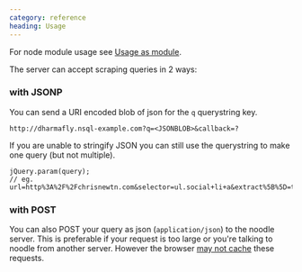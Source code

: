 ```yaml
---
category: reference
heading: Usage
---
```


For node module usage see [Usage as module](http://noodlejs.com/reference/#multiple-queries-per-request).

The server can accept scraping queries in 2 ways:

### with JSONP

You can send a URI encoded blob of json for the `q` querystring key.

`http://dharmafly.nsql-example.com?q=<JSONBLOB>&callback=?`

If you are unable to stringify JSON you can still use the querystring to make 
one query (but not multiple).

    jQuery.param(query);
    // eg. url=http%3A%2F%2Fchrisnewtn.com&selector=ul.social+li+a&extract%5B%5D=text&extract%5B%5D=href

### with POST

You can also POST your query as json (`application/json`) to the noodle server. 
This is preferable if your request is too large or you're talking to noodle from 
another server. However the browser [may not cache](http://stackoverflow.com/questions/626057/is-it-possible-to-cache-post-methods-in-http) these requests.

